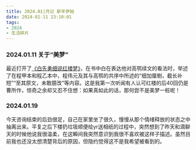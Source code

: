 ```yaml
---
title: 2024.01|月记 新年伊始
date: 2024-01-11 23:10:01
tags: 
- 2024
- 生活碎片
---
```




### 2024.01.11 关于“美梦”
最近打开了[《白先勇细说红楼梦》](https://book.douban.com/subject/26953532/)，在书中白在表达他对高鹗续文的看法时，举述了在程甲本和程乙本中，程伟元及其与高鹗的共序中所述的“细加厘剔，截长补短”“至其原文，未敢臆改”等内容。这是我第一次听闻有人认可红楼的后40回仍是曹所作，惊奇之余却又忍不住想：如果真如此的话，那何尝不是美梦一桩呢！

### 2024.01.19
今天咨询结束的后劲很足，自己在家里坐了很久，慢慢从那个情绪释放的状态之中抽离出来。平复之后下楼扔垃圾顺便给yr送相纸的过程中，突然想到了昨天和滴聊天的时候他说我很温柔，在这瞬间我突然意识到我很不喜欢被这样子描述。虽然目前我也还没太想清楚背后的原因，但隐约觉得这不是我希望被看到的。